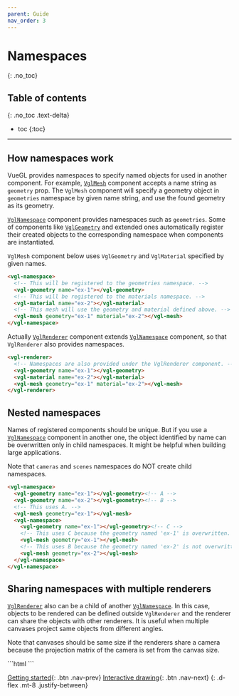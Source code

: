 ```yaml
---
parent: Guide
nav_order: 3
---
```


# Namespaces
{: .no_toc}

## Table of contents
{: .no_toc .text-delta}

* toc
{:toc}

---

## How namespaces work
VueGL provides namespaces to specify named objects for used in another component.
For example, [`VglMesh`](/components/objects/vgl-mesh) component accepts a name
string as `geometry` prop. The `VglMesh` component will specify a geometry object
in `geometries` namespace by given name string, and use the found geometry as its
geometry.

[`VglNamespace`](/components/core/vgl-namespace) component provides namespaces such
as `geometries`. Some of components like [`VglGeometry`](/components/core/vgl-geometry)
and extended ones automatically register their created objects to the corresponding
namespace when components are instantiated.

`VglMesh` component below uses `VglGeometry` and `VglMaterial` specified by given
names.

```html
<vgl-namespace>
  <!-- This will be registered to the geometries namespace. -->
  <vgl-geometry name="ex-1"></vgl-geometry>
  <!-- This will be registered to the materials namespace. -->
  <vgl-material name="ex-2"></vgl-material>
  <!-- This mesh will use the geometry and material defined above. -->
  <vgl-mesh geometry="ex-1" material="ex-2"></vgl-mesh>
</vgl-namespace>
```

Actually [`VglRenderer`](/components/renderers/vgl-renderer) component extends [`VglNamespace`](/components/core/vgl-namespace)
component, so that `VglRenderer` also provides namespaces.

```html
<vgl-renderer>
  <!-- Namespaces are also provided under the VglRenderer component. -->
  <vgl-geometry name="ex-1"></vgl-geometry>
  <vgl-material name="ex-2"></vgl-material>
  <vgl-mesh geometry="ex-1" material="ex-2"></vgl-mesh>
</vgl-renderer>
```

## Nested namespaces
Names of registered components should be unique. But if you use a [`VglNamespace`](/components/core/vgl-namespace)
component in another one, the object identified by name can be overwritten only
in child namespaces. It might be helpful when building large applications.

Note that `cameras` and `scenes` namespaces do NOT create child namespaces.

```html
<vgl-namespace>
  <vgl-geometry name="ex-1"></vgl-geometry><!-- A -->
  <vgl-geometry name="ex-2"></vgl-geometry><!-- B -->
  <!-- This uses A. -->
  <vgl-mesh geometry="ex-1"></vgl-mesh>
  <vgl-namespace>
    <vgl-geometry name="ex-1"></vgl-geometry><!-- C -->
    <!-- This uses C because the geometry named 'ex-1' is overwritten. -->
    <vgl-mesh geometry="ex-1"></vgl-mesh>
    <!-- This uses B because the geometry named 'ex-2' is not overwritten. -->
    <vgl-mesh geometry="ex-2"></vgl-mesh>
  </vgl-namespace>
</vgl-namespace>
```

## Sharing namespaces with multiple renderers
[`VglRenderer`](/components/renderers/vgl-renderer) also can be a child of another
[`VglNamespace`](/components/core/vgl-namespace). In this case, objects to be rendered
can be defined outside `VglRenderer` and the renderer can share the objects with
other renderers. It is useful when multiple canvases project same objects from different
angles.

Note that canvases should be same size if the renderers share a camera because
the projection matrix of the camera is set from the canvas size.

<div class="code-example">
  <div class="max-width-1-2">
    <div class="aspect-1618-1000">
      <vgl-namespace id="multiple-renderer" class="d-flex">
        <vgl-box-geometry name="ex-geometry"></vgl-box-geometry>
        <vgl-mesh-standard-material name="ex-material"></vgl-mesh-standard-material>
        <vgl-scene name="ex-scene">
          <vgl-mesh geometry="ex-geometry" material="ex-material"></vgl-mesh>
          <vgl-directional-light position="1 2 3"></vgl-directional-light>
        </vgl-scene>
        <vgl-renderer scene="ex-scene" camera="ex-camera-1" class="flex-1 mr-1">
          <vgl-perspective-camera name="ex-camera-1" orbit-position="3 1 0.5"></vgl-perspective-camera>
        </vgl-renderer>
        <vgl-renderer scene="ex-scene" camera="ex-camera-2" class="flex-1">
          <vgl-perspective-camera name="ex-camera-2" orbit-position="4 1 1"></vgl-perspective-camera>
        </vgl-renderer>
      </vgl-namespace>
    </div>
  </div>
</div>
```html
<vgl-namespace>
  <vgl-box-geometry name="ex-geometry"></vgl-box-geometry>
  <vgl-mesh-standard-material name="ex-material"></vgl-mesh-standard-material>
  <!-- This scene is shared with 2 renderers. -->
  <vgl-scene name="ex-scene">
    <vgl-mesh geometry="ex-geometry" material="ex-material"></vgl-mesh>
    <vgl-directional-light position="1 2 3"></vgl-directional-light>
  </vgl-scene>
  <!-- This creates left canvas and use the scene defined above. -->
  <vgl-renderer scene="ex-scene" camera="ex-camera-1">
    <vgl-perspective-camera name="ex-camera-1" orbit-position="3 1 0.5"></vgl-perspective-camera>
  </vgl-renderer>
  <!-- This creates right canvas and use the same scene as left side canvas. -->
  <vgl-renderer scene="ex-scene" camera="ex-camera-2">
    <vgl-perspective-camera name="ex-camera-2" orbit-position="4 1 1"></vgl-perspective-camera>
  </vgl-renderer>
</vgl-namespace>
```

[Getting started](getting-started){: .btn .nav-prev}
[Interactive drawing](interactive-drawing){: .btn .nav-next}
{: .d-flex .mt-8 .justify-between}
